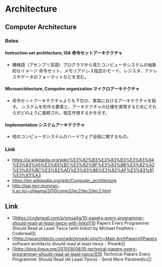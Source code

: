 # Architecture
## Computer Architecture
### Roles
#### Instruction set architecturo, ISA 命令セットアーキテクチャ
- 機械語（アセンブリ言語）プログラマから見たコンピュータシステムの抽象的なイメージ
  命令セット、メモリアドレス指定のモード、レジスタ、アドレスやデータのフォーマットなどを含む。
#### Microarchitecture, Computre organization マイクロアーキテクチャ
- 命令セットアーキテクチャよりも下位の、実装におけるアーキテクチャを指す。
  システムを形作る要素と、アーキテクチャの仕様を実現するためにそれらがどのように接続され、相互作用するかを示す。
#### Implementation システムアーキテクチャ
- 他のコンピュータシステムのハードウェア全般に関するもの。
### Link
- https://ja.wikipedia.org/wiki/%E3%82%B3%E3%83%B3%E3%83%94%E3%83%A5%E3%83%BC%E3%82%BF%E3%83%BB%E3%82%A2%E3%83%BC%E3%82%AD%E3%83%86%E3%82%AF%E3%83%81%E3%83%A3
- https://en.wikipedia.org/wiki/Computer_architecture
- http://par.mcr.muroran-it.ac.jp/~ohkama/2010comp2/lec2/lec2/lec2.html

## Link
- [[https://coderwall.com/p/vmsa0g/10-papers-every-programmer-should-read-at-least-twice-with-links][10 Papers Every Programmer Should Read at Least Twice (with links!) by Michael Feathers - Coderwall]]
- [[http://rgoarchitects.com/wiki/pmwiki.php?n=Main.ArchPapers][Papers software architects should read at least twice - Pmwiki]]
- [[http://blog.fogus.me/2011/09/08/10-technical-papers-every-programmer-should-read-at-least-twice/][10 Technical Papers Every Programmer Should Read (At Least Twice) - Send More Paramedics]]
